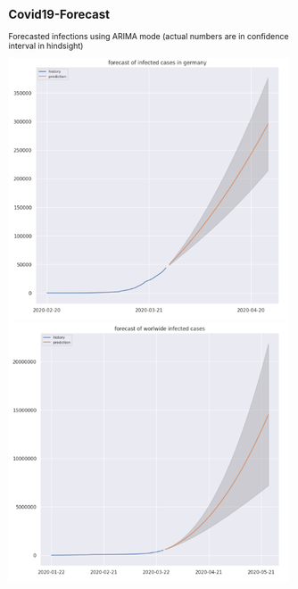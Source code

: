 ## Covid19-Forecast
Forecasted infections using ARIMA mode (actual numbers are in confidence interval in hindsight)

![img1](https://raw.githubusercontent.com/Eslsamu/Covid19-Forecast/main/germany.png)
![img2](https://raw.githubusercontent.com/Eslsamu/Covid19-Forecast/main/worldwide.png)
